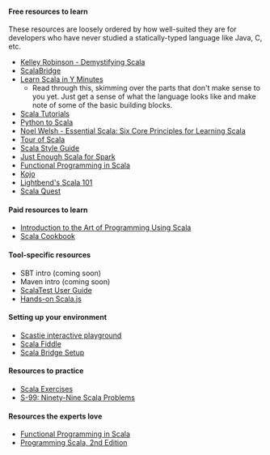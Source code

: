 #### Free resources to learn

These resources are loosely ordered by how well-suited they are for developers who have never studied a statically-typed language like Java, C, etc.  

- [Kelley Robinson - Demystifying Scala](https://www.youtube.com/watch?v=IayQ7lxPUP4)
- [ScalaBridge](http://www.scalabridge.org/)
- [Learn Scala in Y Minutes](https://learnxinyminutes.com/docs/scala/)
    - Read through this, skimming over the parts that don't make sense to you yet.  Just get a sense of what the language looks like and make note of some of the basic building blocks.
- [Scala Tutorials](http://scalatutorials.com/tour/)
- [Python to Scala](https://www.gitbook.com/book/wrobstory/python-to-scala/details)
- [Noel Welsh - Essential Scala: Six Core Principles for Learning Scala](https://www.youtube.com/watch?v=J8wUy1XxL5o)
- [Tour of Scala](http://docs.scala-lang.org/tutorials/tour/tour-of-scala.html)
- [Scala Style Guide](https://www.coursera.org/learn/progfun1/supplement/KPiGt/scala-style-guide)
- [Just Enough Scala for Spark](https://github.com/deanwampler/JustEnoughScalaForSpark)
- [Functional Programming in Scala](https://www.coursera.org/learn/progfun1)
- [Kojo](http://www.kogics.net/sf:kojo)
- [Lightbend's Scala 101](https://bigdatauniversity.com/courses/introduction-to-scala/)
- [Scala Quest](http://scalaquest.com/)

#### Paid resources to learn

- [Introduction to the Art of Programming Using Scala](http://www.programmingusingscala.net/home)
- [Scala Cookbook](http://shop.oreilly.com/product/0636920026914.do)

#### Tool-specific resources

- SBT intro (coming soon)
- Maven intro (coming soon)
- [ScalaTest User Guide](http://www.scalatest.org/user_guide)
- [Hands-on Scala.js](http://www.lihaoyi.com/hands-on-scala-js/)

#### Setting up your environment

- [Scastie interactive playground](https://scastie.scala-lang.org/_)
- [Scala Fiddle](https://scalafiddle.io/)
- [Scala Bridge Setup](https://scalabridge.gitbooks.io/curriculum/content/setup/setup.html)

#### Resources to practice

- [Scala Exercises](https://www.scala-exercises.org/)
- [S-99: Ninety-Nine Scala Problems](http://aperiodic.net/phil/scala/s-99/)

#### Resources the experts love

- [Functional Programming in Scala](https://www.manning.com/books/functional-programming-in-scala)
- [Programming Scala, 2nd Edition](http://shop.oreilly.com/product/0636920033073.do)